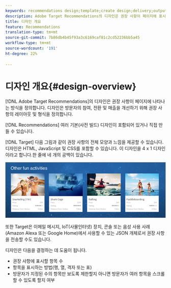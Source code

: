 ```yaml
---
keywords: recommendations design;template;create design;delivery;output
description: Adobe Target Recommendations의 디자인은 권장 사항이 페이지에 표시되는 방식을 정의합니다. 디자인은 방문자의 참여, 전환 및 매출을 개선하기 위해 권장 사항의 레이아웃 및 형식을 정의합니다.
title: 디자인 개요
feature: Recommendations
translation-type: tm+mt
source-git-commit: 7b86db4b45f93a3c6169caf81c2cd52236bb5a45
workflow-type: tm+mt
source-wordcount: '191'
ht-degree: 22%

---
```



# 디자인 개요{#design-overview}

[!DNL Adobe Target Recommendations]의 디자인은 권장 사항이 페이지에 나타나는 방식을 정의합니다. 디자인은 방문자의 참여, 전환 및 매출을 개선하기 위해 권장 사항의 레이아웃 및 형식을 정의합니다.

[!DNL Recommendations] 여러 기본(사전 빌드) 디자인이 포함되어 있거나 직접 만들 수 있습니다.

[!DNL Target] 다음 그림과 같이 권장 사항의 전체 모양과 느낌을 제공할 수 있습니다. 디자인은 HTML, JavaScript 및 CSS를 포함할 수 있습니다. 이 디자인을 4 x 1 디자인이라고 합니다.한 줄에 네 개의 공백이 있습니다.

![](assets/velocity_example.png)

또한 Target은 이메일 메시지, IoT(사물인터넷) 장치, 콘솔 또는 음성 사용 사례(Amazon Alexa 또는 Google Home)에서 사용할 수 있는 JSON 개체로서 권장 사항을 전송할 수도 있습니다.

디자인은 다음을 결정하는 데 도움이 됩니다.

* 권장 사항에 표시할 항목 수
* 항목을 표시하는 방법(행, 열, 격자 또는 표)
* 방문자가 지정된 수의 항목만 보도록 제한할지 아니면 방문자가 여러 항목을 스크롤할 수 있도록 할지 여부

